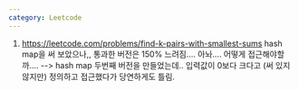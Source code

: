 ```yaml
---
category: Leetcode
---
```


1. <https://leetcode.com/problems/find-k-pairs-with-smallest-sums> hash map을 써 보았으나,, 통과한 버전은 150% 느려짐.... 아놔.... 어떻게 접근해야할까.... --> hash map 두번째 버전을 만들었는데.. 입력값이 0보다 크다고 (써 있지 않지만) 정의하고 접근했다가 당연하게도 틀림.
